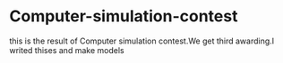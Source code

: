 # Computer-simulation-contest
this is the result of Computer simulation contest.We get third awarding.I writed thises and make models
